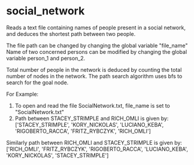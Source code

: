 # social_network
Reads a text file containing names of people present in a social network, and deduces the shortest path between two people.

The file path can be changed by changing the global variable "file_name"
Name of two concerned persons can be modified by changing the global variable person_1 and person_2.

Total number of people in the network is deduced by counting the total number of nodes in the network.
The path search algorithm uses bfs to search for the goal node.

For Example:
1. To open and read the file SocialNetwork.txt, file_name is set to "SocialNetwork.txt"
2. Path between STACEY_STRIMPLE and RICH_OMLI is given by:
['STACEY_STRIMPLE', 'KORY_NICKOLAS', 'LUCIANO_KEBA', 'RIGOBERTO_RACCA', 'FRITZ_RYBCZYK', 'RICH_OMLI']

Similarly path between RICH_OMLI and STACEY_STRIMPLE is given by:
['RICH_OMLI', 'FRITZ_RYBCZYK', 'RIGOBERTO_RACCA', 'LUCIANO_KEBA', 'KORY_NICKOLAS', 'STACEY_STRIMPLE']
